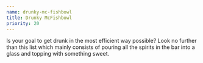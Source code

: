 ```yaml
---
name: drunky-mc-fishbowl
title: Drunky McFishbowl
priority: 20
---
```


Is your goal to get drunk in the most efficient way
possible?  Look no further than this list which mainly
consists of pouring all the spirits in the bar into
a glass and topping with something sweet.
